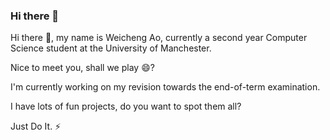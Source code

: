 ### Hi there 👋
<p>Hi there 👋, my name is Weicheng Ao, currently a second year Computer Science student at the University of Manchester.</p>
<p>Nice to meet you, shall we play 😄?</p>
<p>I'm currently working on my revision towards the end-of-term examination.</p>
<p>I have lots of fun projects, do you want to spot them all?</p>
<p>Just Do It. ⚡</p>

<!--
**Weicheng783/weicheng783** is a ✨ _special_ ✨ repository because its `README.md` (this file) appears on your GitHub profile.

Here are some ideas to get you started:

- 🔭 I’m currently working on ...
- 🌱 I’m currently learning ...
- 👯 I’m looking to collaborate on ...
- 🤔 I’m looking for help with ...
- 💬 Ask me about ...
- 📫 How to reach me: ...
- 😄 Pronouns: ...
- ⚡ Fun fact: ...
-->
